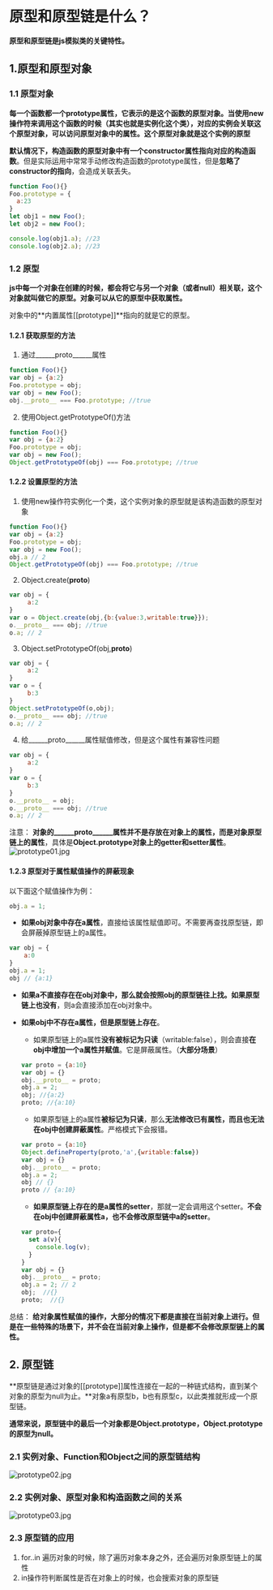 # 原型和原型链是什么？
**原型和原型链是js模拟类的关键特性。**

## 1.原型和原型对象
### 1.1 原型对象
**每一个函数都一个prototype属性，它表示的是这个函数的原型对象。当使用new操作符来调用这个函数的时候（其实也就是实例化这个类），对应的实例会关联这个原型对象，可以访问原型对象中的属性。这个原型对象就是这个实例的原型**

**默认情况下，构造函数的原型对象中有一个constructor属性指向对应的构造函数**。但是实际运用中常常手动修改构造函数的prototype属性，但是**忽略了constructor的指向**，会造成关联丢失。

```js
function Foo(){}
Foo.prototype = {
  a:23
}
let obj1 = new Foo();
let obj2 = new Foo();

console.log(obj1.a); //23
console.log(obj2.a); //23
```

### 1.2 原型
**js中每一个对象在创建的时候，都会将它与另一个对象（或者null）相关联，这个对象就叫做它的原型。对象可以从它的原型中获取属性。**

对象中的**内置属性[[prototype]]**指向的就是它的原型。

#### 1.2.1 获取原型的方法
1. 通过______proto______属性
```js
function Foo(){}
var obj = {a:2}
Foo.prototype = obj;
var obj = new Foo();
obj.__proto__ === Foo.prototype; //true
```

2. 使用Object.getPrototypeOf()方法
```js
function Foo(){}
var obj = {a:2}
Foo.prototype = obj;
var obj = new Foo();
Object.getPrototypeOf(obj) === Foo.prototype; //true
```

#### 1.2.2 设置原型的方法
1. 使用new操作符实例化一个类，这个实例对象的原型就是该构造函数的原型对象
```js
function Foo(){}
var obj = {a:2}
Foo.prototype = obj;
var obj = new Foo();
obj.a // 2
Object.getPrototypeOf(obj) === Foo.prototype; //true
```

2. Object.create(______proto______)
```js
var obj = {
     a:2
}
var o = Object.create(obj,{b:{value:3,writable:true}});
o.__proto__ === obj; //true
o.a; // 2
```

3. Object.setPrototypeOf(obj,______proto______)
```js
var obj = {
     a:2
}
var o = {
     b:3
}
Object.setPrototypeOf(o,obj);
o.__proto__ === obj; //true
o.a; // 2
```

4. 给______proto______属性赋值修改，但是这个属性有兼容性问题
```js
var obj = {
     a:2
}
var o = {
     b:3
}
o.__proto__ = obj;
o.__proto__ === obj; //true
o.a; // 2
```

注意：
**对象的______proto______属性并不是存放在对象上的属性，而是对象原型链上的属性**，具体是**Object.prototype对象上的getter和setter属性**。
![prototype01.jpg](./images/prototype01.jpg)

#### 1.2.3 原型对于属性赋值操作的屏蔽现象
以下面这个赋值操作为例：
```js
obj.a = 1;
```
- **如果obj对象中存在a属性**，直接给该属性赋值即可。不需要再查找原型链，即会屏蔽掉原型链上的a属性。
```js
var obj = {
    a:0
}
obj.a = 1;
obj // {a:1}
```

- **如果a不直接存在在obj对象中，**那么就会按照obj的原型链往上找。如果**原型链上也没有**，则a会直接添加在obj对象中。
- **如果obj中不存在a属性，但是原型链上存在**。
  - 如果原型链上的a属性**没有被标记为只读**（writable:false），则会直接**在obj中增加一个a属性并赋值**。它是屏蔽属性。（**大部分场景**）
  ```js
  var proto = {a:10}
  var obj = {}
  obj.__proto__ = proto;
  obj.a = 2;
  obj; //{a:2}
  proto; //{a:10}
  ```

  - 如果原型链上的a属性**被标记为只读**，那么**无法修改已有属性，而且也无法在obj中创建屏蔽属性**。严格模式下会报错。
  ```js
  var proto = {a:10}
  Object.defineProperty(proto,'a',{writable:false})
  var obj = {}
  obj.__proto__ = proto;
  obj.a = 2;
  obj // {}
  proto // {a:10}
  ```

  - **如果原型链上存在的是a属性的setter**，那就一定会调用这个setter。**不会在obj中创建屏蔽属性a，也不会修改原型链中a的setter**。
  ```js
  var proto={
    set a(v){
      console.log(v);
    }
  }
  var obj = {}
  obj.__proto__ = proto;
  obj.a = 2; // 2
  obj;  //{}
  proto;  //{}
  ```

总结：
**给对象属性赋值的操作，大部分的情况下都是直接在当前对象上进行。但是在一些特殊的场景下，并不会在当前对象上操作，但是都不会修改原型链上的属性。**

## 2. 原型链
**原型链是通过对象的[[prototype]]属性连接在一起的一种链式结构，直到某个对象的原型为null为止。**对象a有原型b，b也有原型c，以此类推就形成一个原型链。

**通常来说，原型链中的最后一个对象都是Object.prototype，Object.prototype的原型为null。**

### 2.1 实例对象、Function和Object之间的原型链结构

![prototype02.jpg](./images/prototype02.jpg)

### 2.2 实例对象、原型对象和构造函数之间的关系
![prototype03.jpg](./images/prototype03.jpg)


### 2.3 原型链的应用
1. for..in 遍历对象的时候，除了遍历对象本身之外，还会遍历对象原型链上的属性
2. in操作符判断属性是否在对象上的时候，也会搜索对象的原型链





